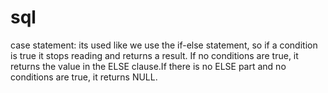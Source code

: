 # sql

case statement: 
its used like we use the if-else statement, so if a condition is true it stops reading and returns a result. 
If no conditions are true, it returns the value in the ELSE clause.If there is no ELSE part and no conditions are true, it returns NULL.

